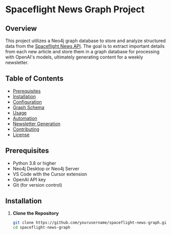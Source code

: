 # Spaceflight News Graph Project

## Overview

This project utilizes a Neo4j graph database to store and analyze structured data from the [Spaceflight News API](https://api.spaceflightnewsapi.net/v3/documentation). The goal is to extract important details from each new article and store them in a graph database for processing with OpenAI's models, ultimately generating content for a weekly newsletter.

## Table of Contents

- [Prerequisites](#prerequisites)
- [Installation](#installation)
- [Configuration](#configuration)
- [Graph Schema](#graph-schema)
- [Usage](#usage)
- [Automation](#automation)
- [Newsletter Generation](#newsletter-generation)
- [Contributing](#contributing)
- [License](#license)

## Prerequisites

- Python 3.8 or higher
- Neo4j Desktop or Neo4j Server
- VS Code with the Cursor extension
- OpenAI API key
- Git (for version control)

## Installation

1. **Clone the Repository**

   ```bash
   git clone https://github.com/yourusername/spaceflight-news-graph.git
   cd spaceflight-news-graph
